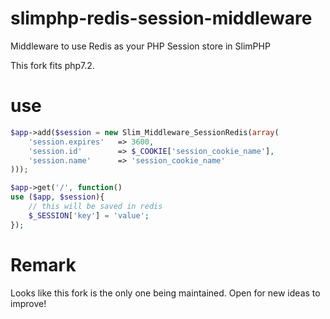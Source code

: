 slimphp-redis-session-middleware
================================

Middleware to use Redis as your PHP Session store in SlimPHP

This fork fits php7.2.

use
================================

```php
$app->add($session = new Slim_Middleware_SessionRedis(array(
	'session.expires'	=> 3600,
	'session.id'		=> $_COOKIE['session_cookie_name'],
	'session.name'		=> 'session_cookie_name'
)));

$app->get('/', function()
use ($app, $session){
	// this will be saved in redis
	$_SESSION['key'] = 'value';
});
```
Remark
==============
Looks like this fork is the only one being maintained. Open for new ideas to improve!
